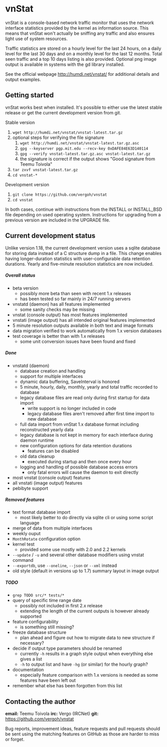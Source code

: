 # vnStat

vnStat is a console-based network traffic monitor that uses the network
interface statistics provided by the kernel as information source. This
means that vnStat won't actually be sniffing any traffic and also ensures
light use of system resources.

Traffic statistics are stored on a hourly level for the last 24 hours, on
a daily level for the last 30 days and on a monthly level for the last 12
months. Total seen traffic and a top 10 days listing is also provided.
Optional png image output is available in systems with the gd library
installed.

See the official webpage http://humdi.net/vnstat/ for additional details
and output examples.

## Getting started

vnStat works best when installed. It's possible to either use the latest
stable release or get the current development version from git.

Stable version
  1. `wget http://humdi.net/vnstat/vnstat-latest.tar.gz`
  2. optional steps for verifying the file signature
     1. `wget http://humdi.net/vnstat/vnstat-latest.tar.gz.asc`
     2. `gpg --keyserver pgp.mit.edu --recv-key 0xDAFE84E63D140114`
     3. `gpg --verify vnstat-latest.tar.gz.asc vnstat-latest.tar.gz`
     4. the signature is correct if the output shows "Good signature from Teemu Toivola"
  3. `tar zxvf vnstat-latest.tar.gz`
  4. `cd vnstat-*`

Development version
  1. `git clone https://github.com/vergoh/vnstat`
  2. `cd vnstat`

In both cases, continue with instructions from the INSTALL or INSTALL_BSD file
depending on used operating system. Instructions for upgrading from a previous
version are included in the UPGRADE file.

## Current development status

Unlike version 1.18, the current development version uses a sqlite database
for storing data instead of a C structure dump in a file. This change enables
having longer-duration statistics with user-configurable data retention
durations. Yearly and five-minute resolution statistics are now included.

##### Overall status

  * beta version
    * possibly more beta than seen with recent 1.x releases
    * has been tested so far mainly in 24/7 running servers
  * vnstatd (daemon) has all features implemented
    * some sanity checks may be missing
  * vnstat (console output) has most features implemented
  * vnstati (image output) has all intended original features implemented
  * 5 minute resolution outputs available in both text and image formats
  * data migration verified to work automatically from 1.x version databases
  * test coverage is better than with 1.x releases
    * some unit conversion issues have been found and fixed

##### Done

  * vnstatd (daemon)
    * database creation and handling
    * support for multiple interfaces
    * dynamic data buffering, SaveInterval is honored
    * 5 minute, hourly, daily, monthly, yearly and total traffic recorded to database
    * legacy database files are read only during first startup for data import
      * write support is no longer included in code
      * legacy database files aren't removed after first time import to new database
    * full data import from vnStat 1.x database format including reconstructed yearly data
    * legacy database is not kept in memory for each interface during daemon runtime
    * new configuration options for data retention durations
      * features can be disabled
    * old data cleanup
      * executed during startup and then once every hour
    * logging and handling of possible database access errors
      * only fatal errors will cause the daemon to exit directly
  * most vnstat (console output) features
  * all vnstati (image output) features
  * pebibyte support

##### Removed features

  * text format database import
    * most likely better to do directly via sqlite cli or using some script language
  * merge of data from multiple interfaces
  * weekly ouput
  * `MonthRotate` configuration option
  * kernel test
    * provided some use mostly with 2.0 and 2.2 kernels
  * `--update` / `-u` and several other database modifiers using vnstat command
  * `--exportdb`, use `--oneline`, `--json` or `--xml` instead
  * old style (default in versions up to 1.7) summary layout in image output

##### TODO

  * `grep TODO src/* tests/*`
  * query of specific time range date
    * possibly not included in first 2.x release
    * extending the length of the current outputs is however already supported
  * feature configurability
    * is something still missing?
  * freeze database structure
    * plan ahead and figure out how to migrate data to new structure if necessary?
  * decide if output type parameters should be renamed
    * currently `-h` results in a graph style output when everything else gives a list
    * `-h` to output list and have `-hg` (or similar) for the hourly graph?
  * documentation
    * especially feature comparison with 1.x versions is needed as some features have been left out
  * remember what else has been forgotten from this list

## Contacting the author

**email:** Teemu Toivola <tst at iki dot fi>
**irc:** Vergo (IRCNet)
**git:** https://github.com/vergoh/vnstat

Bug reports, improvement ideas, feature requests and pull requests should be
sent using the matching features on GitHub as those are harder to miss or
forget.
